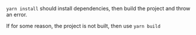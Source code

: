 `yarn install` should install dependencies, then build the project and throw an error.

If for some reason, the project is not built, then use `yarn build`
